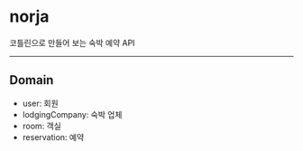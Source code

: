 # norja
코틀린으로 만들어 보는 숙박 예약 API

---
## Domain
- user: 회원
- lodgingCompany: 숙박 업체
- room: 객실
- reservation: 예약

